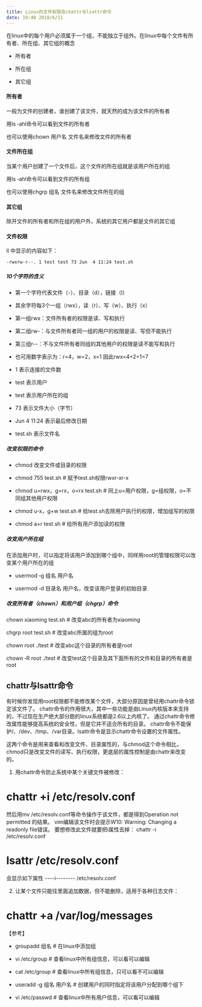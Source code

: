 ```yaml
---
title: Linux的文件权限及chattr与lsattr命令
date: 19:40 2018/6/11
---
```


在linux中的每个用户必须属于一个组，不能独立于组外。在linux中每个文件有所有者、所在组、其它组的概念

- 所有者

- 所在组

- 其它组

#### 所有者
一般为文件的创建者，谁创建了该文件，就天然的成为该文件的所有者

用ls ‐ahl命令可以看到文件的所有者

也可以使用chown 用户名 文件名来修改文件的所有者

#### 文件所在组

当某个用户创建了一个文件后，这个文件的所在组就是该用户所在的组

用ls ‐ahl命令可以看到文件的所有组

也可以使用chgrp 组名 文件名来修改文件所在的组

#### 其它组

除开文件的所有者和所在组的用户外，系统的其它用户都是文件的其它组


#### 文件权限
ll 中显示的内容如下：

``` -rwxrw-r--. 1 test test 73 Jun  4 11:24 test.sh ```

##### 10个字符的含义

- 第一个字符代表文件（-）、目录（d），链接（l）

- 其余字符每3个一组（rwx），读（r）、写（w）、执行（x）

- 第一组rwx：文件所有者的权限是读、写和执行

- 第二组rw-：与文件所有者同一组的用户的权限是读、写但不能执行

- 第三组r--：不与文件所有者同组的其他用户的权限是读不能写和执行

- 也可用数字表示为：r=4，w=2，x=1  因此rwx=4+2+1=7

- 1 表示连接的文件数

- test 表示用户

- test 表示用户所在的组

- 73 表示文件大小（字节）

- Jun  4 11:24 表示最后修改日期

- test.sh 表示文件名


##### 改变权限的命令

- chmod 改变文件或目录的权限

- chmod 755 test.sh              # 赋予test.sh权限rwxr-xr-x

- chmod u=rwx，g=rx，o=rx test.sh # 同上u=用户权限，g=组权限，o=不同组其他用户权限

- chmod u-x，g+w test.sh   # 给test.sh去除用户执行的权限，增加组写的权限

- chmod a+r test.sh        # 给所有用户添加读的权限


##### 改变用户所在组

在添加用户时，可以指定将该用户添加到哪个组中，同样用root的管理权限可以改变某个用户所在的组

- usermod ‐g 组名 用户名

- usermod ‐d 目录名 用户名，改变该用户登录的初始目录

##### 改变所有者（chown）和用户组（chgrp）命令

chown xiaoming test.sh # 改变abc的所有者为xiaoming

chgrp root test.sh     # 改变abc所属的组为root

chown root ./test      # 改变abc这个目录的所有者是root

chown ‐R root ./test  # 改变test这个目录及其下面所有的文件和目录的所有者是root


## chattr与lsattr命令
有时候你发现用root权限都不能修改某个文件，大部分原因是曾经用chattr命令锁定该文件了。
chattr命令的作用很大，其中一些功能是由Linux内核版本来支持的，不过现在生产绝大部分跑的linux系统都是2.6以上内核了。
通过chattr命令修改属性能够提高系统的安全性，但是它并不适合所有的目录。
chattr命令不能保护/、/dev、/tmp、/var目录。lsattr命令是显示chattr命令设置的文件属性。

这两个命令是用来查看和改变文件、目录属性的，与chmod这个命令相比，chmod只是改变文件的读写、执行权限，更底层的属性控制是由chattr来改变的。

1. 用chattr命令防止系统中某个关键文件被修改：
# chattr +i /etc/resolv.conf

然后用mv /etc/resolv.conf等命令操作于该文件，都是得到Operation not permitted 的结果。
vim编辑该文件时会提示W10: Warning: Changing a readonly file错误。
要想修改此文件就要把i属性去掉： chattr -i /etc/resolv.conf

# lsattr /etc/resolv.conf
会显示如下属性
----i-------- /etc/resolv.conf

2. 让某个文件只能往里面追加数据，但不能删除，适用于各种日志文件：
# chattr +a /var/log/messages


【参考】

- groupadd 组名     # 在linux中添加组

- vi /etc/group    # 查看linux中所有组信息，可以看可以编辑

- cat /etc/group   # 查看linux中所有组信息，只可以看不可以编辑

- useradd ‐g 组名 用户名   # 创建用户的同时指定将该用户分配到哪个组下

- vi /etc/passwd          # 查看linux中所有用户信息，可以看可以编辑

